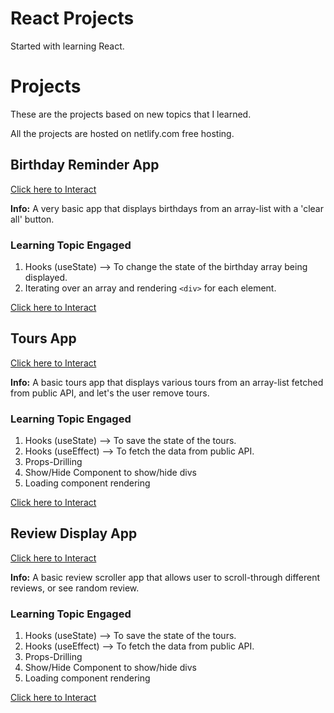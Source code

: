 # React Projects

Started with learning React.

# Projects

These are the projects based on new topics that I learned.

All the projects are hosted on netlify.com free hosting.

## Birthday Reminder App

[Click here to Interact](https://si-birthday-reminder.netlify.app/)

**Info:** A very basic app that displays birthdays from an array-list with a 'clear all' button.

### Learning Topic Engaged

1. Hooks (useState) --> To change the state of the birthday array being displayed.
2. Iterating over an array and rendering `<div>` for each element.

[Click here to Interact](https://si-birthday-reminder.netlify.app/)

## Tours App

[Click here to Interact](https://si-tours-app.netlify.app/)

**Info:** A basic tours app that displays various tours from an array-list fetched from public API, and let's the user remove tours.

### Learning Topic Engaged

1. Hooks (useState) --> To save the state of the tours.
2. Hooks (useEffect) --> To fetch the data from public API.
3. Props-Drilling
4. Show/Hide Component to show/hide divs
5. Loading component rendering

[Click here to Interact](https://si-tours-app.netlify.app/)

## Review Display App

[Click here to Interact](https://si-review-display.netlify.app/)

**Info:** A basic review scroller app that allows user to scroll-through different reviews, or see random review.

### Learning Topic Engaged

1. Hooks (useState) --> To save the state of the tours.
2. Hooks (useEffect) --> To fetch the data from public API.
3. Props-Drilling
4. Show/Hide Component to show/hide divs
5. Loading component rendering

[Click here to Interact](https://si-review-display.netlify.app/)
